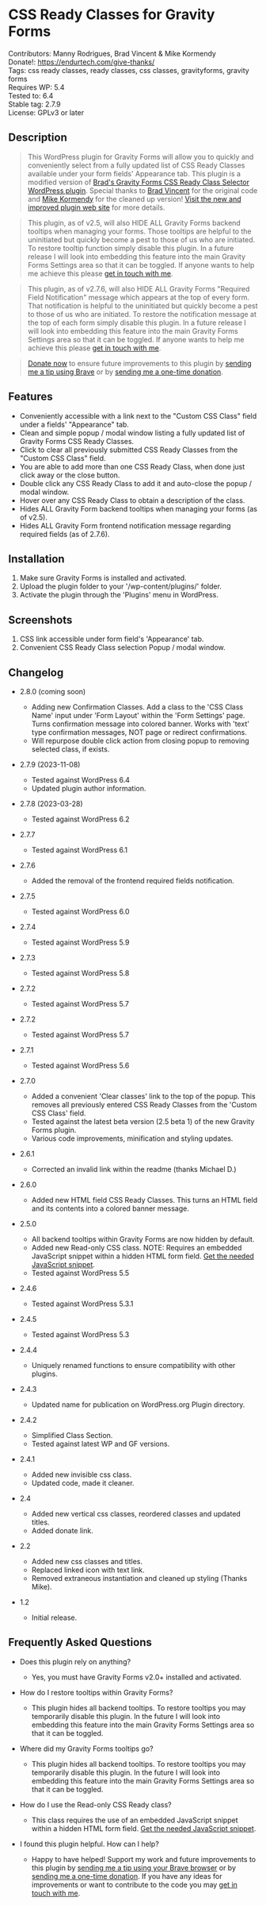 # CSS Ready Classes for Gravity Forms

Contributors: Manny Rodrigues, Brad Vincent & Mike Kormendy  
Donate!: https://endurtech.com/give-thanks/  
Tags: css ready classes, ready classes, css classes, gravityforms, gravity forms  
Requires WP: 5.4  
Tested to: 6.4  
Stable tag: 2.7.9  
License: GPLv3 or later  

## Description

> This WordPress plugin for Gravity Forms will allow you to quickly and conveniently select from a fully updated list of CSS Ready Classes available under your form fields' Appearance tab. This plugin is a modified version of [Brad's Gravity Forms CSS Ready Class Selector WordPress plugin](https://wordpress.org/plugins/gravity-forms-css-ready-selector/). Special thanks to [Brad Vincent](https://profiles.wordpress.org/bradvin/) for the original code and [Mike Kormendy](https://github.com/mkormendy) for the cleaned up version! [Visit the new and improved plugin web site](https://endurtech.com/css-ready-classes-plugin/) for more details.  

> This plugin, as of v2.5, will also HIDE ALL Gravity Forms backend tooltips when managing your forms. Those tooltips are helpful to the uninitiated but quickly become a pest to those of us who are initiated. To restore tooltip function simply disable this plugin. In a future release I will look into embedding this feature into the main Gravity Forms Settings area so that it can be toggled. If anyone wants to help me achieve this please [get in touch with me](https://endurtech.com/contact/).  

> This plugin, as of v2.7.6, will also HIDE ALL Gravity Forms "Required Field Notification" message which appears at the top of every form. That notification is helpful to the uninitiated but quickly become a pest to those of us who are initiated. To restore the notification message at the top of each form simply disable this plugin. In a future release I will look into embedding this feature into the main Gravity Forms Settings area so that it can be toggled. If anyone wants to help me achieve this please [get in touch with me](https://endurtech.com/contact/).  

> [Donate now](https://endurtech.com/give-thanks/) to ensure future improvements to this plugin by [sending me a tip using Brave](https://endurtech.com/send-a-tip-using-the-brave-browser/) or by [sending me a one-time donation](https://endurtech.com/give-thanks/).  

## Features

* Conveniently accessible with a link next to the "Custom CSS Class" field under a fields' "Appearance" tab.
* Clean and simple popup / modal window listing a fully updated list of Gravity Forms CSS Ready Classes.
* Click to clear all previously submitted CSS Ready Classes from the "Custom CSS Class" field.
* You are able to add more than one CSS Ready Class, when done just click away or the close button.
* Double click any CSS Ready Class to add it and auto-close the popup / modal window.
* Hover over any CSS Ready Class to obtain a description of the class.
* Hides ALL Gravity Form backend tooltips when managing your forms (as of v2.5).
* Hides ALL Gravity Form frontend notification message regarding required fields (as of 2.7.6).

## Installation

1. Make sure Gravity Forms is installed and activated.
2. Upload the plugin folder to your '/wp-content/plugins/' folder.
3. Activate the plugin through the 'Plugins' menu in WordPress.

## Screenshots

1. CSS link accessible under form field's 'Appearance' tab.
2. Convenient CSS Ready Class selection Popup / modal window.

## Changelog

* 2.8.0 (coming soon)
  * Adding new Confirmation Classes. Add a class to the 'CSS Class Name' input under 'Form Layout' within the 'Form Settings' page. Turns confirmation message into colored banner. Works with 'text' type confirmation messages, NOT page or redirect confirmations.
  * Will repurpose double click action from closing popup to removing selected class, if exists.

* 2.7.9 (2023-11-08)
  * Tested against WordPress 6.4
  * Updated plugin author information.

* 2.7.8 (2023-03-28)
  * Tested against WordPress 6.2

* 2.7.7
  * Tested against WordPress 6.1

* 2.7.6
  * Added the removal of the frontend required fields notification.

* 2.7.5
  * Tested against WordPress 6.0

* 2.7.4
  * Tested against WordPress 5.9

* 2.7.3
  * Tested against WordPress 5.8

* 2.7.2
  * Tested against WordPress 5.7
  
* 2.7.2
  * Tested against WordPress 5.7

* 2.7.1
  * Tested against WordPress 5.6

* 2.7.0
  * Added a convenient 'Clear classes' link to the top of the popup. This removes all previously entered CSS Ready Classes from the 'Custom CSS Class' field.
  * Tested against the latest beta version (2.5 beta 1) of the new Gravity Forms plugin.
  * Various code improvements, minification and styling updates.

* 2.6.1
  * Corrected an invalid link within the readme (thanks Michael D.)

* 2.6.0
  * Added new HTML field CSS Ready Classes. This turns an HTML field and its contents into a colored banner message.

* 2.5.0
  * All backend tooltips within Gravity Forms are now hidden by default.
  * Added new Read-only CSS class. NOTE: Requires an embedded JavaScript snippet within a hidden HTML form field. [Get the needed JavaScript snippet](https://endurtech.com/create-read-only-field-in-gravityforms/).
  * Tested against WordPress 5.5

* 2.4.6
  * Tested against WordPress 5.3.1

* 2.4.5
  * Tested against WordPress 5.3

* 2.4.4
  * Uniquely renamed functions to ensure compatibility with other plugins.

* 2.4.3
  * Updated name for publication on WordPress.org Plugin directory.

* 2.4.2
  * Simplified Class Section.
  * Tested against latest WP and GF versions.

* 2.4.1
  * Added new invisible css class.
  * Updated code, made it cleaner.

* 2.4
  * Added new vertical css classes, reordered classes and updated titles.
  * Added donate link.

* 2.2
  * Added new css classes and titles.
  * Replaced linked icon with text link.
  * Removed extraneous instantiation and cleaned up styling (Thanks Mike).

* 1.2
  * Initial release.  

## Frequently Asked Questions

* Does this plugin rely on anything?
  * Yes, you must have Gravity Forms v2.0+ installed and activated.

* How do I restore tooltips within Gravity Forms?
  * This plugin hides all backend tooltips. To restore tooltips you may temporarily disable this plugin. In the future I will look into embedding this feature into the main Gravity Forms Settings area so that it can be toggled.

* Where did my Gravity Forms tooltips go?
  * This plugin hides all backend tooltips. To restore tooltips you may temporarily disable this plugin. In the future I will look into embedding this feature into the main Gravity Forms Settings area so that it can be toggled.

* How do I use the Read-only CSS Ready class?
  * This class requires the use of an embedded JavaScript snippet within a hidden HTML form field. [Get the needed JavaScript snippet](https://endurtech.com/create-read-only-field-in-gravityforms/).

* I found this plugin helpful. How can I help?
  * Happy to have helped! Support my work and future improvements to this plugin by [sending me a tip using your Brave browser](https://endurtech.com/send-a-tip-using-the-brave-browser/) or by [sending me a one-time donation](https://endurtech.com/give-thanks/). If you have any ideas for improvements or want to contribute to the code you may [get in touch with me](https://endurtech.com/contact/).